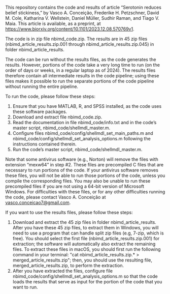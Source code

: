This repository contains the code and results of article “Serotonin reduces belief stickiness,” by Vasco A. Conceição, Frederike H. Petzschner, David M. Cole, Katharina V. Wellstein, Daniel Müller, Sudhir Raman, and Tiago V. Maia. This article is available, as a preprint, at https://www.biorxiv.org/content/10.1101/2023.12.08.570769v1. 

The code is in zip file nbimd_code.zip. The results are in 45 zip files (nbimd_article_results.zip.001 through nbimd_article_results.zip.045) in folder nbimd_article_results. 

The code can be run without the results files, as the code generates the results. However, portions of the code take a very long time to run (on the order of days or weeks, in a regular laptop as of 2024). The results files therefore contain all intermediate results in the code pipeline; using these files makes it possible to run the separate portions of the code pipeline without running the entire pipeline.

To run the code, please follow these steps:
1.	Ensure that you have MATLAB, R, and SPSS installed, as the code uses these software packages.
2.	Download and extract file nbimd_code.zip.
3.	Read the documentation in file nbimd_code/info.txt and in the code’s master script, nbimd_code/shellmdl_master.m.
4.	Configure files nbimd_code/config/shellmdl_set_main_paths.m and nbimd_code/config/shellmdl_set_analysis_options.m following the instructions contained therein.
5.	Run the code’s master script, nbimd_code/shellmdl_master.m.

Note that some antivirus software (e.g., Norton) will remove the files with extension “mexw64” in step #2. These files are precompiled C files that are necessary to run portions of the code. If your antivirus software removes these files, you will not be able to run those portions of the code, unless you compile the corresponding files. You may also be unable to run these precompiled files if you are not using a 64-bit version of Microsoft Windows. For difficulties with these files, or for any other difficulties running the code, please contact Vasco A. Conceição at vasco.conceicao7@gmail.com.

If you want to use the results files, please follow these steps:
1.	Download and extract the 45 zip files in folder nbimd_article_results. After you have these 45 zip files, to extract them in Windows, you will need to use a program that can handle split zip files (e.g, 7-zip, which is free). You should select the first file (nbimd_article_results.zip.001) for extraction; the software will automatically also extract the remaining files. To extract these files in macOS, you should first run the following command in your terminal:  "cat nbimd_article_results.zip.* > merged_article_results.zip"; then, you should use the resulting file, merged_article_results.zip, to perform the extraction.
2.	After you have extracted the files, configure file nbimd_code/config/shellmdl_set_analysis_options.m so that the code loads the results that serve as input for the portion of the code that you want to run.

